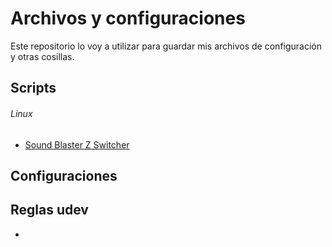 # Archivos y configuraciones
Este repositorio lo voy a utilizar para guardar mis archivos de configuración y otras cosillas.

## Scripts
###### Linux
* [Sound Blaster Z Switcher](https://raw.githubusercontent.com/Rehzet/Archivos-y-configuraciones/refs/heads/main/scripts/sbz_switcher.sh)

## Configuraciones

## Reglas udev
* []()
